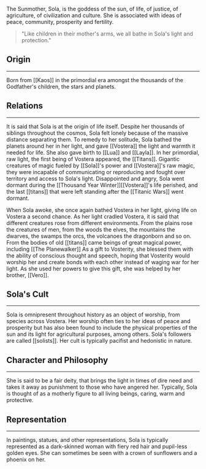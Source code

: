 The Sunmother, Sola, is the goddess of the sun, of life, of justice, of agriculture, of civilization and culture. She is associated with ideas of peace, community, prosperity and fertility.

> "Like children in their mother's arms, we all bathe in Sola's light and protection."

## Origin

---

Born from [[Kaos]] in the primordial era amongst the thousands of the Godfather's children, the stars and planets.

## Relations

---

It is said that Sola is at the origin of life itself. Despite her thousands of siblings throughout the cosmos, Sola felt lonely because of the massive distance separating them. To remedy to her solitude, Sola bathed the planets around her in her light, and gave [[Vostera]] the light and warmth it needed for life. She also gave birth to [[Lua]] and [[Layla]]. In her primordial, raw light, the first being of Vostera appeared, the [[Titans]]. Gigantic creatures of magic fueled by [[Sola]]'s power and [[Vostera]]'s raw magic, they were incapable of communicating or reproducing and fought over territory and access to Sola's light. Disappointed and angry, Sola went dormant during the [[Thousand Year Winter]][[Vostera]]'s life perished, and the last [[titans]] that were left standing after the [[Titanic Wars]] went dormant.

When Sola awoke, she once again bathed Vostera in her light, giving life on Vostera a second chance. As her light cradled Vostera, it is said that different creatures rose from different environments. From the plains rose the creatures of men, from the woods the elves, the mountains the dwarves, the swamps the orcs, the volcanoes the dragonborn and so on. From the bodies of old [[titans]] came beings of great magical power, including [[The Planewalker]] As a gift to Vosterity, she blessed them with the ability of conscious thought and speech, hoping that Vosterity would worship her and create bonds with each other instead of waging war for her light. As she used her powers to give this gift, she was helped by her brother, [[Vero]].

## Sola's Cult

---

Sola is omnipresent throughout history as an object of worship, from species across Vostera. Her worship often ties to her ideas of peace and prosperity but has also been found to include the physical properties of the sun and its light for agricultural purposes, among others. Sola's followers are called [[solists]]. Her cult is typically pacifist and hedonistic in nature.

## Character and Philosophy

---

She is said to be a fair deity, that brings the light in times of dire need and takes it away as punishment to those who have angered her. Typically, Sola is thought of as a motherly figure to all living beings, caring, warm and protective.

## Representation

---

In paintings, statues, and other representations, Sola is typically represented as a dark-skinned woman with fiery red hair and pupil-less golden eyes. She can sometimes be seen with a crown of sunflowers and a phoenix on her.